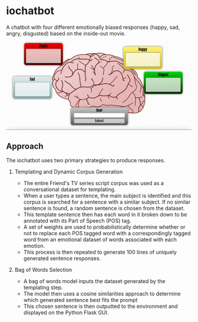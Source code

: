 # iochatbot
A chatbot with four different emotionally biased responses (happy, sad, angry, disgusted) based on the inside-out movie.
![](readme/iochatbot.gif)

## Approach
The iochatbot uses two primary strategies to produce responses.

1. Templating and Dynamic Corpus Generation
    - The entire Friend's TV series script corpus was used as a conversational dataset for templating.
    - When a user types a sentence, the main subject is identified and this corpus is searched for a sentence with a similar subject. If no similar sentence is found, a random sentence is chosen from the dataset.
    - This template sentence then has each word in it broken down to be annotated with its Part of Speech (POS) tag.
    - A set of weights are used to probabilistically determine whether or not to replace each POS tagged word with a correspondingly tagged word from an emotional dataset of words associated with each emotion.
    - This process is then repeated to generate 100 lines of uniquely generated sentence responses.

2. Bag of Words Selection
    - A bag of words model inputs the dataset generated by the templating step.
    - The model then uses a cosine similarities approach to determine which generated sentence best fits the prompt
    - This chosen sentence is then outputted to the environment and displayed on the Python Flask GUI.
